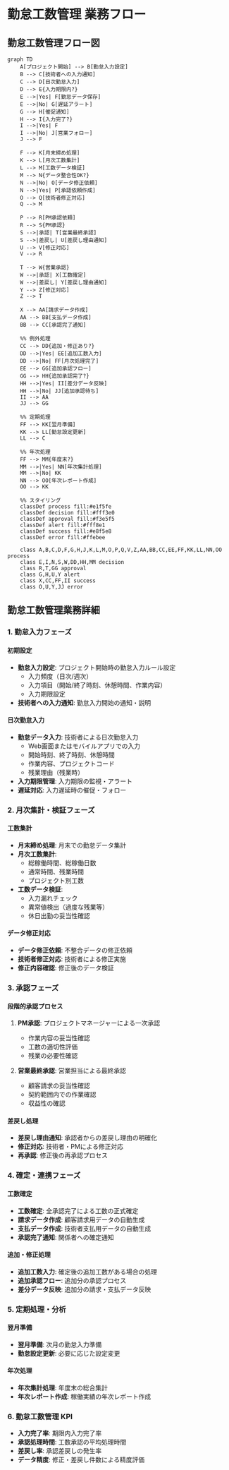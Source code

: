 # 勤怠工数管理 業務フロー

## 勤怠工数管理フロー図

```mermaid
graph TD
    A[プロジェクト開始] --> B[勤怠入力設定]
    B --> C[技術者への入力通知]
    C --> D[日次勤怠入力]
    D --> E{入力期限内?}
    E -->|Yes| F[勤怠データ保存]
    E -->|No| G[遅延アラート]
    G --> H[催促通知]
    H --> I{入力完了?}
    I -->|Yes| F
    I -->|No| J[営業フォロー]
    J --> F
    
    F --> K[月末締め処理]
    K --> L[月次工数集計]
    L --> M[工数データ検証]
    M --> N{データ整合性OK?}
    N -->|No| O[データ修正依頼]
    N -->|Yes| P[承認依頼作成]
    O --> Q[技術者修正対応]
    Q --> M
    
    P --> R[PM承認依頼]
    R --> S{PM承認}
    S -->|承認| T[営業最終承認]
    S -->|差戻し| U[差戻し理由通知]
    U --> V[修正対応]
    V --> R
    
    T --> W{営業承認}
    W -->|承認| X[工数確定]
    W -->|差戻し| Y[差戻し理由通知]
    Y --> Z[修正対応]
    Z --> T
    
    X --> AA[請求データ作成]
    AA --> BB[支払データ作成]
    BB --> CC[承認完了通知]
    
    %% 例外処理
    CC --> DD{追加・修正あり?}
    DD -->|Yes| EE[追加工数入力]
    DD -->|No| FF[月次処理完了]
    EE --> GG[追加承認フロー]
    GG --> HH{追加承認完了?}
    HH -->|Yes| II[差分データ反映]
    HH -->|No| JJ[追加承認待ち]
    II --> AA
    JJ --> GG
    
    %% 定期処理
    FF --> KK[翌月準備]
    KK --> LL[勤怠設定更新]
    LL --> C
    
    %% 年次処理
    FF --> MM{年度末?}
    MM -->|Yes| NN[年次集計処理]
    MM -->|No| KK
    NN --> OO[年次レポート作成]
    OO --> KK
    
    %% スタイリング
    classDef process fill:#e1f5fe
    classDef decision fill:#fff3e0
    classDef approval fill:#f3e5f5
    classDef alert fill:#fff8e1
    classDef success fill:#e8f5e8
    classDef error fill:#ffebee
    
    class A,B,C,D,F,G,H,J,K,L,M,O,P,Q,V,Z,AA,BB,CC,EE,FF,KK,LL,NN,OO process
    class E,I,N,S,W,DD,HH,MM decision
    class R,T,GG approval
    class G,H,U,Y alert
    class X,CC,FF,II success
    class O,U,Y,JJ error
```

## 勤怠工数管理業務詳細

### 1. 勤怠入力フェーズ
#### 初期設定
- **勤怠入力設定**: プロジェクト開始時の勤怠入力ルール設定
  - 入力頻度（日次/週次）
  - 入力項目（開始/終了時刻、休憩時間、作業内容）
  - 入力期限設定
- **技術者への入力通知**: 勤怠入力開始の通知・説明

#### 日次勤怠入力
- **勤怠データ入力**: 技術者による日次勤怠入力
  - Web画面またはモバイルアプリでの入力
  - 開始時刻、終了時刻、休憩時間
  - 作業内容、プロジェクトコード
  - 残業理由（残業時）
- **入力期限管理**: 入力期限の監視・アラート
- **遅延対応**: 入力遅延時の催促・フォロー

### 2. 月次集計・検証フェーズ
#### 工数集計
- **月末締め処理**: 月末での勤怠データ集計
- **月次工数集計**: 
  - 総稼働時間、総稼働日数
  - 通常時間、残業時間
  - プロジェクト別工数
- **工数データ検証**: 
  - 入力漏れチェック
  - 異常値検出（過度な残業等）
  - 休日出勤の妥当性確認

#### データ修正対応
- **データ修正依頼**: 不整合データの修正依頼
- **技術者修正対応**: 技術者による修正実施
- **修正内容確認**: 修正後のデータ検証

### 3. 承認フェーズ
#### 段階的承認プロセス
1. **PM承認**: プロジェクトマネージャーによる一次承認
   - 作業内容の妥当性確認
   - 工数の適切性評価
   - 残業の必要性確認

2. **営業最終承認**: 営業担当による最終承認
   - 顧客請求の妥当性確認
   - 契約範囲内での作業確認
   - 収益性の確認

#### 差戻し処理
- **差戻し理由通知**: 承認者からの差戻し理由の明確化
- **修正対応**: 技術者・PMによる修正対応
- **再承認**: 修正後の再承認プロセス

### 4. 確定・連携フェーズ
#### 工数確定
- **工数確定**: 全承認完了による工数の正式確定
- **請求データ作成**: 顧客請求用データの自動生成
- **支払データ作成**: 技術者支払用データの自動生成
- **承認完了通知**: 関係者への確定通知

#### 追加・修正処理
- **追加工数入力**: 確定後の追加工数がある場合の処理
- **追加承認フロー**: 追加分の承認プロセス
- **差分データ反映**: 追加分の請求・支払データ反映

### 5. 定期処理・分析
#### 翌月準備
- **翌月準備**: 次月の勤怠入力準備
- **勤怠設定更新**: 必要に応じた設定変更

#### 年次処理
- **年次集計処理**: 年度末の総合集計
- **年次レポート作成**: 稼働実績の年次レポート作成

### 6. 勤怠工数管理 KPI
- **入力完了率**: 期限内入力完了率
- **承認処理時間**: 工数承認の平均処理時間
- **差戻し率**: 承認差戻しの発生率
- **データ精度**: 修正・差戻し件数による精度評価